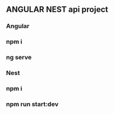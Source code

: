 ## ANGULAR NEST api project

### Angular
### npm i 
### ng serve

### Nest
### npm i
### npm run start:dev